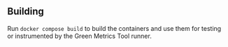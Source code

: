 ## Building

Run `docker compose build` to build the containers and use them for testing or
instrumented by the Green Metrics Tool runner.
